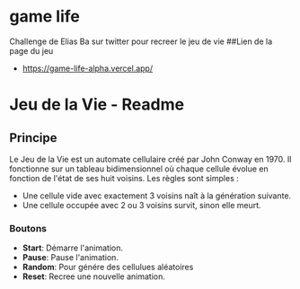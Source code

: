 # game life 
 Challenge de Elias Ba sur twitter pour recreer le jeu de vie
##Lien de la page du jeu
 - https://game-life-alpha.vercel.app/

# Jeu de la Vie - Readme

## Principe
Le Jeu de la Vie est un automate cellulaire créé par John Conway en 1970. Il fonctionne sur un tableau bidimensionnel où chaque cellule évolue en fonction de l'état de ses huit voisins. Les règles sont simples :
* Une cellule vide avec exactement 3 voisins naît à la génération suivante.
* Une cellule occupée avec 2 ou 3 voisins survit, sinon elle meurt.


### Boutons
- **Start**: Démarre l'animation.
- **Pause**: Pause l'animation.
- **Random**: Pour génére des cellulues aléatoires
- **Reset**: Recree une nouvelle animation.

